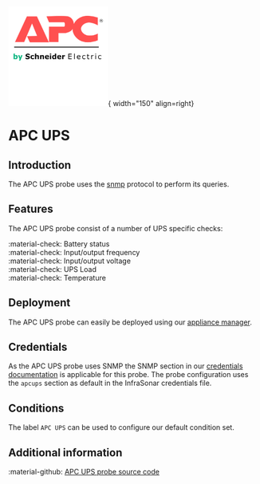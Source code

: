 ![Eaton-Probe](../../../images/probe_apc.png){ width="150" align=right}

# APC UPS

## Introduction

The APC UPS probe uses the [snmp](index.md) protocol to perform its queries.

## Features

The APC UPS probe consist of a number of UPS specific checks:

:material-check: Battery status<br>
:material-check: Input/output frequency<br>
:material-check: Input/output voltage<br>
:material-check: UPS Load<br>
:material-check: Temperature

## Deployment

The APC UPS probe can easily be deployed using our [appliance manager](./../appliance/appliance_manager.md).

## Credentials

As the APC UPS probe uses SNMP the SNMP section in our [credentials documentation](../appliance/credentials.md) is applicable for this probe.
The probe configuration uses the `apcups` section as default in the InfraSonar credentials file.

## Conditions

The label `APC UPS` can be used to configure our default condition set.

## Additional information

:material-github: [APC UPS probe source code](https://github.com/infrasonar/apcups-probe)

